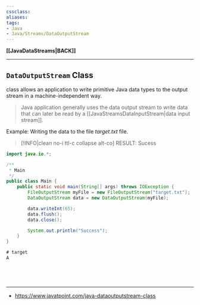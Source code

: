 ```yaml
---
cssclass:
aliases:
tags:
- Java
- Java/Streams/DataOutputStream
---
```

**[[JavaDataStreams|BACK]]**

---
## `DataOutputStream` Class
class allows an application to write primitive Java data types to the output stream in a machine-independent way.
> Java application generally uses the data output stream to write data that can later be read by a [[JavaStreamsDataInputStream|data input stream]].

Example: Writing the data to the file *target.txt* file.
>[!INFO|clean no-i ttl-c collapse alt-co] RESULT:
> Sucess

```java
import java.io.*;

/**
 * Main
 */
public class Main {
    public static void main(String[] args) throws IOException {
        FileOutputStream myFile = new FileOutputStream("target.txt");
        DataOutputStream data = new DataOutputStream(myFile);

        data.writeInt(65);
        data.flush();
        data.close();

        System.out.println("Success");
    }
}
```
```txt
# target
A
```

<br>

# 
---
- https://www.javatpoint.com/java-dataoutputstream-class